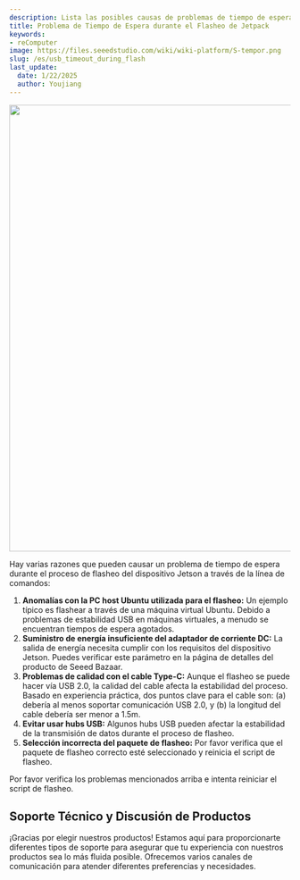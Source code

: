 ```yaml
---
description: Lista las posibles causas de problemas de tiempo de espera durante el proceso de flasheo de Jetson.
title: Problema de Tiempo de Espera durante el Flasheo de Jetpack
keywords:
- reComputer
image: https://files.seeedstudio.com/wiki/wiki-platform/S-tempor.png
slug: /es/usb_timeout_during_flash
last_update:
  date: 1/22/2025
  author: Youjiang
---
```


<div align="center">
  <img width ="800" src="https://files.seeedstudio.com/wiki/reComputer-Jetson/FAQ/timeout_issue.png"/>
</div>

Hay varias razones que pueden causar un problema de tiempo de espera durante el proceso de flasheo del dispositivo Jetson a través de la línea de comandos:

1. **Anomalías con la PC host Ubuntu utilizada para el flasheo:** Un ejemplo típico es flashear a través de una máquina virtual Ubuntu. Debido a problemas de estabilidad USB en máquinas virtuales, a menudo se encuentran tiempos de espera agotados.
2. **Suministro de energía insuficiente del adaptador de corriente DC:** La salida de energía necesita cumplir con los requisitos del dispositivo Jetson. Puedes verificar este parámetro en la página de detalles del producto de Seeed Bazaar.
3. **Problemas de calidad con el cable Type-C:** Aunque el flasheo se puede hacer vía USB 2.0, la calidad del cable afecta la estabilidad del proceso. Basado en experiencia práctica, dos puntos clave para el cable son: (a) debería al menos soportar comunicación USB 2.0, y (b) la longitud del cable debería ser menor a 1.5m.
4. **Evitar usar hubs USB:** Algunos hubs USB pueden afectar la estabilidad de la transmisión de datos durante el proceso de flasheo.
5. **Selección incorrecta del paquete de flasheo:** Por favor verifica que el paquete de flasheo correcto esté seleccionado y reinicia el script de flasheo.

Por favor verifica los problemas mencionados arriba e intenta reiniciar el script de flasheo.

## Soporte Técnico y Discusión de Productos

¡Gracias por elegir nuestros productos! Estamos aquí para proporcionarte diferentes tipos de soporte para asegurar que tu experiencia con nuestros productos sea lo más fluida posible. Ofrecemos varios canales de comunicación para atender diferentes preferencias y necesidades.

<div class="button_tech_support_container">
<a href="https://forum.seeedstudio.com/" class="button_forum"></a> 
<a href="https://www.seeedstudio.com/contacts" class="button_email"></a>
</div>

<div class="button_tech_support_container">
<a href="https://discord.gg/eWkprNDMU7" class="button_discord"></a> 
<a href="https://github.com/Seeed-Studio/wiki-documents/discussions/69" class="button_discussion"></a>
</div>